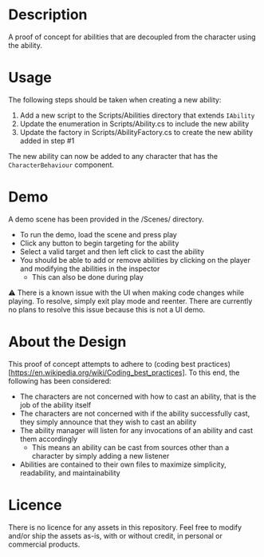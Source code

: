 # Description
A proof of concept for abilities that are decoupled from the character using the ability.

# Usage
The following steps should be taken when creating a new ability:
1. Add a new script to the Scripts/Abilities directory that extends `IAbility`
2. Update the enumeration in Scripts/Ability.cs to include the new ability
3. Update the factory in Scripts/AbilityFactory.cs to create the new ability added in step #1

The new ability can now be added to any character that has the `CharacterBehaviour` component.

# Demo
A demo scene has been provided in the /Scenes/ directory.  
* To run the demo, load the scene and press play
* Click any button to begin targeting for the ability
* Select a valid target and then left click to cast the ability
* You should be able to add or remove abilities by clicking on the player and modifying the abilities in the inspector
  * This can also be done during play

:warning: There is a known issue with the UI when making code changes while playing.  To resolve, simply exit play mode and reenter.  There are currently no plans to resolve this issue because this is not a UI demo.

# About the Design
This proof of concept attempts to adhere to (coding best practices)[https://en.wikipedia.org/wiki/Coding_best_practices].  To this end, the following has been considered:
* The characters are not concerned with how to cast an ability, that is the job of the ability itself
* The characters are not concerned with if the ability successfully cast, they simply announce that they wish to cast an ability
* The ability manager will listen for any invocations of an ability and cast them accordingly
  * This means an ability can be cast from sources other than a character by simply adding a new listener 
* Abilities are contained to their own files to maximize simplicity, readability, and maintainability

# Licence
There is no licence for any assets in this repository.  Feel free to modify and/or ship the assets as-is, with or without credit, in personal or commercial products.